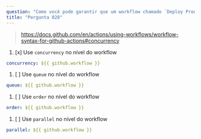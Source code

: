 ```yaml
---
question: "Como você pode garantir que um workflow chamado `Deploy Prod` esteja sempre sendo executado, no máximo, um de cada vez?"
title: "Pergunta 028"
---
```


> https://docs.github.com/en/actions/using-workflows/workflow-syntax-for-github-actions#concurrency

1. [x] Use `concurrency` no nível do workflow
```yaml
concurrency: ${{ github.workflow }}
```
1. [ ] Use `queue` no nível do workflow
```yaml
queue: ${{ github.workflow }}
```
1. [ ] Use `order` no nível do workflow
```yaml
order: ${{ github.workflow }}
```
1. [ ] Use `parallel` no nível do workflow
```yaml
parallel: ${{ github.workflow }}
```
